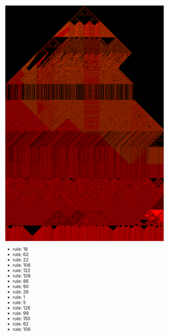 ![photo](./output.png) 
 * rule: 18
* rule: 62
* rule: 22
* rule: 106
* rule: 122
* rule: 108
* rule: 86
* rule: 90
* rule: 26
* rule: 1
* rule: 5
* rule: 126
* rule: 99
* rule: 150
* rule: 62
* rule: 106
